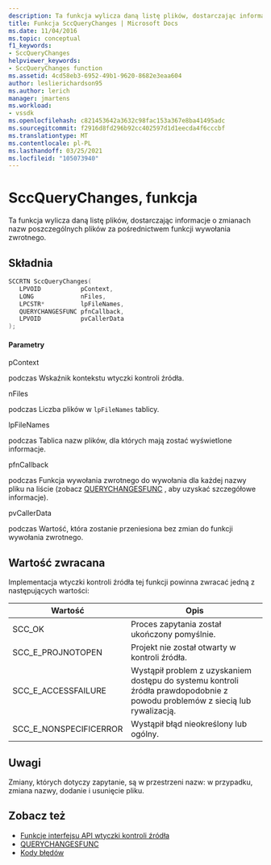 ```yaml
---
description: Ta funkcja wylicza daną listę plików, dostarczając informacje o zmianach nazw poszczególnych plików za pośrednictwem funkcji wywołania zwrotnego.
title: Funkcja SccQueryChanges | Microsoft Docs
ms.date: 11/04/2016
ms.topic: conceptual
f1_keywords:
- SccQueryChanges
helpviewer_keywords:
- SccQueryChanges function
ms.assetid: 4cd58eb3-6952-49b1-9620-8682e3eaa604
author: leslierichardson95
ms.author: lerich
manager: jmartens
ms.workload:
- vssdk
ms.openlocfilehash: c821453642a3632c98fac153a367e8ba41495adc
ms.sourcegitcommit: f2916d8fd296b92cc402597d1d1eecda4f6cccbf
ms.translationtype: MT
ms.contentlocale: pl-PL
ms.lasthandoff: 03/25/2021
ms.locfileid: "105073940"
---
```

# <a name="sccquerychanges-function"></a>SccQueryChanges, funkcja
Ta funkcja wylicza daną listę plików, dostarczając informacje o zmianach nazw poszczególnych plików za pośrednictwem funkcji wywołania zwrotnego.

## <a name="syntax"></a>Składnia

```cpp
SCCRTN SccQueryChanges(
   LPVOID           pContext,
   LONG             nFiles,
   LPCSTR*          lpFileNames,
   QUERYCHANGESFUNC pfnCallback,
   LPVOID           pvCallerData
);
```

#### <a name="parameters"></a>Parametry
 pContext

podczas Wskaźnik kontekstu wtyczki kontroli źródła.

 nFiles

podczas Liczba plików w `lpFileNames` tablicy.

 lpFileNames

podczas Tablica nazw plików, dla których mają zostać wyświetlone informacje.

 pfnCallback

podczas Funkcja wywołania zwrotnego do wywołania dla każdej nazwy pliku na liście (zobacz [QUERYCHANGESFUNC](../extensibility/querychangesfunc.md) , aby uzyskać szczegółowe informacje).

 pvCallerData

podczas Wartość, która zostanie przeniesiona bez zmian do funkcji wywołania zwrotnego.

## <a name="return-value"></a>Wartość zwracana
 Implementacja wtyczki kontroli źródła tej funkcji powinna zwracać jedną z następujących wartości:

|Wartość|Opis|
|-----------|-----------------|
|SCC_OK|Proces zapytania został ukończony pomyślnie.|
|SCC_E_PROJNOTOPEN|Projekt nie został otwarty w kontroli źródła.|
|SCC_E_ACCESSFAILURE|Wystąpił problem z uzyskaniem dostępu do systemu kontroli źródła prawdopodobnie z powodu problemów z siecią lub rywalizacją.|
|SCC_E_NONSPECIFICERROR|Wystąpił błąd nieokreślony lub ogólny.|

## <a name="remarks"></a>Uwagi
 Zmiany, których dotyczy zapytanie, są w przestrzeni nazw: w przypadku, zmiana nazwy, dodanie i usunięcie pliku.

## <a name="see-also"></a>Zobacz też
- [Funkcje interfejsu API wtyczki kontroli źródła](../extensibility/source-control-plug-in-api-functions.md)
- [QUERYCHANGESFUNC](../extensibility/querychangesfunc.md)
- [Kody błędów](../extensibility/error-codes.md)
